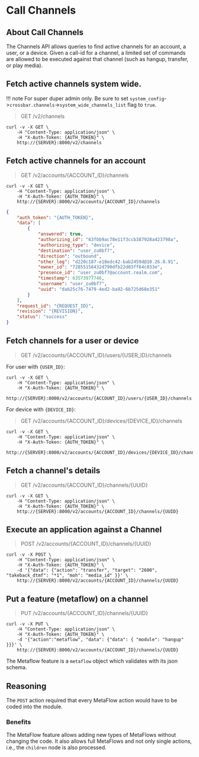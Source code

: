 # Call Channels

## About Call Channels

The Channels API allows queries to find active channels for an account, a user, or a device. Given a call-id for a channel, a limited set of commands are allowed to be executed against that channel (such as hangup, transfer, or play media).

## Fetch active channels system wide.

!!! note
    For super duper admin only. Be sure to set `system_config`->`crossbar.channels`->`system_wide_channels_list` flag to `true`.

> GET /v2/channels

```shell
curl -v -X GET \
    -H "Content-Type: application/json" \
    -H "X-Auth-Token: {AUTH_TOKEN}" \
    http://{SERVER}:8000/v2/channels
```

## Fetch active channels for an account

> GET /v2/accounts/{ACCOUNT_ID}/channels

```shell
curl -v -X GET \
    -H "Content-Type: application/json" \
    -H "X-Auth-Token: {AUTH_TOKEN}" \
    http://{SERVER}:8000/v2/accounts/{ACCOUNT_ID}/channels
```

```json
{
    "auth_token": "{AUTH_TOKEN}",
    "data": [
        {
            "answered": true,
            "authorizing_id": "63fbb9ac78e11f3ccb387928a423798a",
            "authorizing_type": "device",
            "destination": "user_zu0bf7",
            "direction": "outbound",
            "other_leg": "d220c187-e18edc42-bab2459d@10.26.0.91",
            "owner_id": "72855158432d790dfb22d03ff64c033e",
            "presence_id": "user_zu0bf7@account.realm.com",
            "timestamp": 63573977746,
            "username": "user_zu0bf7",
            "uuid": "dab25c76-7479-4ed2-ba92-6b725d68e351"
        }
    ],
    "request_id": "{REQUEST_ID}",
    "revision": "{REVISION}",
    "status": "success"
}
```

## Fetch channels for a user or device

> GET /v2/accounts/{ACCOUNT_ID}/users/{USER_ID}/channels

For user with `{USER_ID}`:

```shell
curl -v -X GET \
    -H "Content-Type: application/json" \
    -H "X-Auth-Token: {AUTH_TOKEN}" \
    http://{SERVER}:8000/v2/accounts/{ACCOUNT_ID}/users/{USER_ID}/channels
```

For device with `{DEVICE_ID}`:

> GET /v2/accounts/{ACCOUNT_ID}/devices/{DEVICE_ID}/channels

```shell
curl -v -X GET \
    -H "Content-Type: application/json" \
    -H "X-Auth-Token: {AUTH_TOKEN}" \
    http://{SERVER}:8000/v2/accounts/{ACCOUNT_ID}/devices/{DEVICE_ID}/channels
```

## Fetch a channel's details

> GET /v2/accounts/{ACCOUNT_ID}/channels/{UUID}

```shell
curl -v -X GET \
    -H "Content-Type: application/json" \
    -H "X-Auth-Token: {AUTH_TOKEN}" \
    http://{SERVER}:8000/v2/accounts/{ACCOUNT_ID}/channels/{UUID}
```

## Execute an application against a Channel

> POST /v2/accounts/{ACCOUNT_ID}/channels/{UUID}

```shell
curl -v -X POST \
    -H "Content-Type: application/json" \
    -H "X-Auth-Token: {AUTH_TOKEN}" \
    -d '{"data": {"action": "transfer", "target": "2600", "takeback_dtmf": "*1", "moh": "media_id" }}' \
    http://{SERVER}:8000/v2/accounts/{ACCOUNT_ID}/channels/{UUID}
```

## Put a feature (metaflow) on a channel

> PUT /v2/accounts/{ACCOUNT_ID}/channels/{UUID}

```shell
curl -v -X PUT \
    -H "Content-Type: application/json" \
    -H "X-Auth-Token: {AUTH_TOKEN}" \
    -d '{"action":"metaflow", "data": {"data": { "module": "hangup" }}}' \
    http://{SERVER}:8000/v2/accounts/{ACCOUNT_ID}/channels/{UUID}
```

The Metaflow feature is a `metaflow` object which validates with its json schema.

## Reasoning

The `POST` action required that every MetaFlow action would have to be coded into the module.

### Benefits

The MetaFlow feature allows adding new types of MetaFlows without changing the code.
It also allows full MetaFlows and not only single actions, i.e., the `children` node is also processed.
